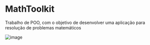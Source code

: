 # MathToolkit

<p>
  Trabalho de POO, com o objetivo de desenvolver uma aplicação para resolução de problemas matemáticos
</p>

![image](https://user-images.githubusercontent.com/85206010/232850435-a1ea48c0-84d9-4c4c-89e0-89e6596e9a14.png)

